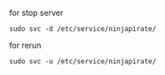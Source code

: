 for stop server

    sudo svc -d /etc/service/ninjapirate/

for rerun

    sudo svc -u /etc/service/ninjapirate/
